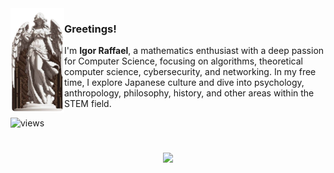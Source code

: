 <img align="left" src="https://github.com/igor-raffael/igor-raffael/blob/main/assets/art.png" width="86">

### Greetings!

I'm **Igor Raffael**, a mathematics enthusiast with a deep passion for Computer Science, focusing on algorithms, theoretical computer science, cybersecurity, and networking. In my free time, I explore Japanese culture and dive into psychology, anthropology, philosophy, history, and other areas within the STEM field.
  
![views](https://komarev.com/ghpvc/?username=igor-raffael&style=flat&color=313131&label=views&abbreviated=true)

#
<p align="center">
  <a href="https://skillicons.dev">
    <img src="https://skillicons.dev/icons?i=python,java,cpp,mysql,git,linux,vim" />
  </a>
</p>
